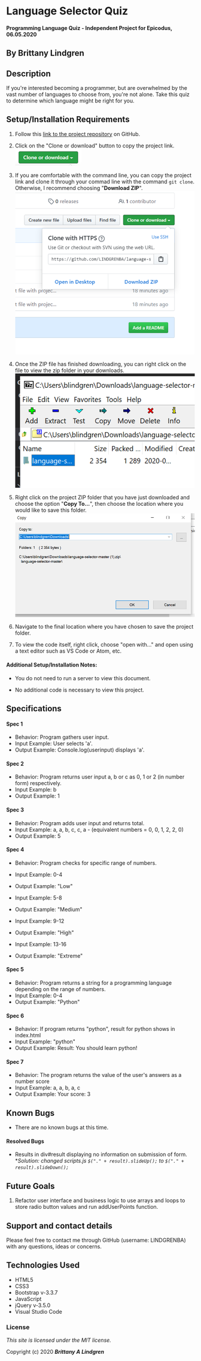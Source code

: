 # Language Selector Quiz

#### Programming Language Quiz - Independent Project for Epicodus, 06.05.2020

## By Brittany Lindgren

## Description

If you're interested becoming a programmer, but are overwhelmed by the vast number of languages to choose from, you're not alone. Take this quiz to determine which language might be right for you.  

## Setup/Installation Requirements

1. Follow this [link to the project repository](https://github.com/LINDGRENBA/language-selector) on GitHub.

2. Click on the "Clone or download" button to copy the project link.
![Image of GitHub Clone or download button](img/clone-download-button.PNG) 

3. If you are comfortable with the command line, you can copy the project link and clone it through your commad line with the command `git clone`. Otherwise, I recommend choosing "**Download ZIP**". 
![Download ZIP option on GitHub](img/download-zip.PNG)

4. Once the ZIP file has finished downloading, you can right click on the file to view the zip folder in your downloads. 
![ZIP folder in downloads](img/zip-folder.PNG)

5. Right click on the project ZIP folder that you have just downloaded and choose the option "**Copy To...**", then choose the location where you would like to save this folder. 
![Saving ZIP to new location with 'Copy To'](img/copy-to.PNG)

6. Navigate to the final location where you have chosen to save the project folder.

7. To view the code itself, right click, choose "open with..." and open using a text editor such as VS Code or Atom, etc.

#### Additional Setup/Installation Notes:

* You do not need to run a server to view this document.

* No additional code is necessary to view this project.   

## Specifications

#### Spec 1
* Behavior: Program gathers user input.
* Input Example: User selects 'a'.
* Output Example: Console.log(userinput) displays 'a'.

#### Spec 2
* Behavior: Program returns user input a, b or c as 0, 1 or 2 (in number form) respectively.
* Input Example: b
* Output Example: 1

#### Spec 3
* Behavior: Program adds user input and returns total.
* Input Example: a, a, b, c, c, a - (equivalent numbers = 0, 0, 1, 2, 2, 0)
* Output Example: 5

#### Spec 4
* Behavior: Program checks for specific range of numbers.
* Input Example: 0-4
* Output Example: "Low"

* Input Example: 5-8
* Output Example: "Medium"

* Input Example: 9-12
* Output Example: "High"

* Input Example: 13-16
* Output Example: "Extreme"

#### Spec 5
* Behavior: Program returns a string for a programming language depending on the range of numbers.
* Input Example: 0-4
* Output Example: "Python"

#### Spec 6
* Behavior: If program returns "python", result for python shows in index.html
* Input Example: "python"
* Output Example: Result: You should learn python!

#### Spec 7
* Behavior: The program returns the value of the user's answers as a number score
* Input Example: a, a, b, a, c
* Output Example: Your score: 3


## Known Bugs

* There are no known bugs at this time.
#### Resolved Bugs
* Results in div#result displaying no information on submission of form.  
 *_Solution: changed scripts.js `$("." + result).slideUp();` to `$("." + result).slideDown();`_

## Future Goals

1. Refactor user interface and business logic to use arrays and loops to store radio button values and run addUserPoints function.

## Support and contact details

Please feel free to contact me through GitHub (username: LINDGRENBA) with any questions, ideas or concerns.  

## Technologies Used

* HTML5
* CSS3
* Bootstrap v-3.3.7
* JavaScript
* jQuery v-3.5.0
* Visual Studio Code  

### License

*This site is licensed under the MIT license.*

Copyright (c) 2020 **_Brittany A Lindgren_**